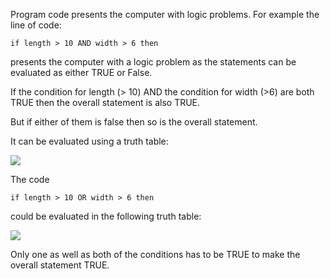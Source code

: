 Program code presents the computer with logic problems.
For example the line of code:

```if length > 10 AND width > 6 then```

presents the computer with a logic problem as the statements can be evaluated as either TRUE or False.

If the condition for length (> 10) AND the condition for width (>6) are both TRUE then the overall statement is also TRUE.

But if either of them is false then so is the overall statement.

It can be evaluated using a truth table:

![](.guides/img/truth1.png)

The code

```if length > 10 OR width > 6 then```

could be evaluated in the following truth table:

![](.guides/img/truth2.png)

Only one as well as both of the conditions has to be TRUE to make the overall statement TRUE.